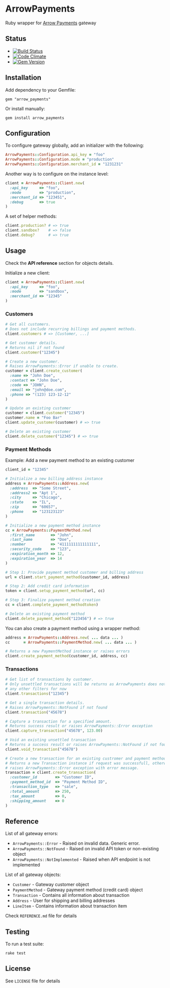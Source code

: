 # ArrowPayments

Ruby wrapper for [Arrow Payments](http://www.arrowpayments.com/) gateway

## Status

- [![Build Status](http://img.shields.io/travis/sosedoff/arrow_payments/master.svg?style=flat)](https://travis-ci.org/sosedoff/arrow_payments)
- [![Code Climate](http://img.shields.io/codeclimate/github/sosedoff/arrow_payments.svg?style=flat)](https://codeclimate.com/github/sosedoff/arrow_payments)
- [![Gem Version](http://img.shields.io/gem/v/arrow_payments.svg?style=flat)](http://rubygems.org/gems/arrow_payments)

## Installation

Add dependency to your Gemfile:

```
gem "arrow_payments"
```

Or install manually:

```
gem install arrow_payments
```

## Configuration

To configure gateway globally, add an initializer with the following:

```ruby
ArrowPayments::Configuration.api_key = "foo"
ArrowPayments::Configuration.mode = "production"
ArrowPayments::Configuration.merchant_id = "1231231"
```

Another way is to configure on the instance level:

```ruby
client = ArrowPayments::Client.new(
  :api_key     => "foo", 
  :mode        => "production",
  :merchant_id => "123451",
  :debug       => true
)
```

A set of helper methods:

```ruby
client.production? # => true
client.sandbox?    # => false
client.debug?      # => true
```

## Usage

Check the **API reference** section for objects details. 

Initialize a new client:

```ruby
client = ArrowPayments::Client.new(
  :api_key     => "foo",
  :mode        => "sandbox",
  :merchant_id => "12345"
)
```

### Customers

```ruby
# Get all customers. 
# Does not include recurring billings and payment methods.
client.customers # => [Customer, ...]

# Get customer details. 
# Returns nil if not found
client.customer("12345")

# Create a new customer. 
# Raises ArrowPayments::Error if unable to create.
customer = client.create_customer(
  :name => "John Doe",
  :contact => "John Doe",
  :code => "JOHN",
  :email => "john@doe.com",
  :phone => "(123) 123-12-12"
)

# Update an existing customer
customer = client.customer("12345")
customer.name = "Foo Bar"
client.update_customer(customer) # => true

# Delete an existing customer
client.delete_customer("12345") # => true
```

### Payment Methods

Example: Add a new payment method to an existing customer

```ruby
client_id = "12345"

# Initialize a new billing address instance
address = ArrowPayments::Address.new(
  :address  => "Some Street",
  :address2 => "Apt 1",
  :city     => "Chicago",
  :state    => "IL",
  :zip      => "60657",
  :phone    => "123123123"
)

# Initialize a new payment method instance
cc = ArrowPayments::PaymentMethod.new(
  :first_name       => "John",
  :last_name        => "Doe",
  :number           => "4111111111111111",
  :security_code    => "123",
  :expiration_month => 12,
  :expiration_year  => 14
)

# Step 1: Provide payment method customer and billing address
url = client.start_payment_method(customer_id, address)

# Step 2: Add credit card information
token = client.setup_payment_method(url, cc)

# Step 3: Finalize payment method creation
cc = client.complete_payment_methodtoken)

# Delete an existing payment method
client.delete_payment_method("123456") # => true
```

You can also create a payment method using a wrapper method:

```ruby
address = ArrowPayments::Address.new( ... data ... )
cc      = ArrowPayments::PaymentMethod.new( ... data ... )

# Returns a new PaymentMethod instance or raises errors
client.create_payment_method(customer_id, address, cc)
```

### Transactions

```ruby
# Get list of transactions by customer. 
# Only unsettled transactions will be returns as ArrowPayments does not support
# any other filters for now
client.transactions("12345")

# Get a single transaction details.
# Raises ArrowPayments::NotFound if not found
client.transaction("45678")

# Capture a transaction for a specified amount. 
# Returns success result or raises ArrowPayments::Error exception
client.capture_transaction("45678", 123.00)

# Void an existing unsettled transaction
# Returns a success result or raises ArrowPayments::NotFound if not found
client.void_transaction("45678")

# Create a new transaction for an existing custromer and payment method.
# Returns a new Transaction instance if request was successfull, otherwise
# raises ArrowPayments::Error exception with error message.
transaction = client.create_transaction(
  :customer_id        => "Customer ID", 
  :payment_method_id  => "Payment Method ID",
  :transaction_type   => "sale",
  :total_amount       => 250,
  :tax_amount         => 0,
  :shipping_amount    => 0
)
```

## Reference

List of all gateway errors:

- `ArrowPayments::Error` - Raised on invalid data. Generic error.
- `ArrowPayments::NotFound` - Raised on invalid API token or non-existing object
- `ArrowPayments::NotImplemented` - Raised when API endpoint is not implemented

List of all gateway objects:

- `Customer`      - Gateway customer object
- `PaymentMethod` - Gateway payment method (credit card) object
- `Transaction`   - Contains all information about transaction 
- `Address`       - User for shipping and billing addresses
- `LineItem`      - Contains information about transaction item

Check `REFERENCE.md` file for details

## Testing

To run a test suite:

```
rake test
```

## License

See `LICENSE` file for details